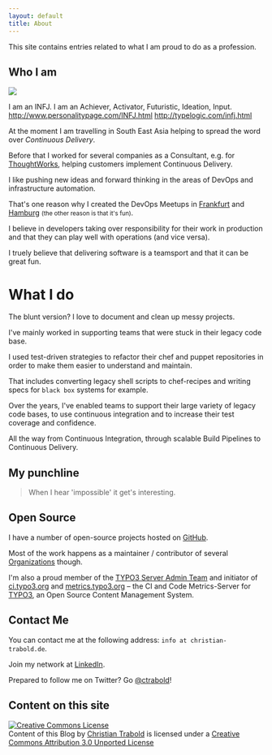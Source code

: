 ```yaml
---
layout: default
title: About
---
```


This site contains entries related to what I am proud to do as a profession.


## Who I am

<img src="http://www.gravatar.com/avatar/6d4ce863d23886ec67558ffe4309fe76.png" class="right" />

I am an INFJ. I am an Achiever, Activator, Futuristic, Ideation, Input.
http://www.personalitypage.com/INFJ.html
http://typelogic.com/infj.html

At the moment I am travelling in South East Asia helping to spread the word over _Continuous Delivery_.

Before that I worked for several companies as a Consultant, e.g. for [ThoughtWorks](http://thoughtworks.com/), helping customers implement Continuous Delivery.

I like pushing new ideas and forward thinking in the areas of DevOps and infrastructure automation.

That's one reason why I created the DevOps Meetups in [Frankfurt](http://www.meetup.com/DevOps-Frankfurt/) and [Hamburg](http://www.meetup.com/DevOps-Hamburg/) <small>(the other reason is that it's fun)</small>.

I believe in developers taking over responsibility for their work in production and that they can play well with operations (and vice versa).

I truely believe that delivering software is a teamsport and that it can be great fun.


# What I do

The blunt version? I love to document and clean up messy projects.

I've mainly worked in supporting teams that were stuck in their legacy code base.

I used test-driven strategies to refactor their chef and puppet repositories in order to make them easier to understand and maintain.

That includes converting legacy shell scripts to chef-recipes and writing specs for `black box` systems for example.

Over the years, I've enabled teams to support their large variety of legacy code bases, to use continuous integration and to increase their test coverage and confidence.

All the way from Continuous Integration, through scalable Build Pipelines to Continuous Delivery.


## My punchline

<blockquote>
When I hear 'impossible' it get's interesting.
</blockquote>


## Open Source

I have a number of open-source projects hosted on [GitHub](https://github.com/ctrabold/).

Most of the work happens as a maintainer / contributor of several [Organizations](https://github.com/typo3-ci) though.

I'm also a proud member of the [TYPO3 Server Admin Team](https://typo3.org/teams/server-team/) and initiator of [ci.typo3.org](https://ci.typo3.org) and [metrics.typo3.org](https://metrics.typo3.org) – the CI and Code Metrics-Server for [TYPO3](https://typo3.org/), an Open Source Content Management System.


## Contact Me

You can contact me at the following address: `info at christian-trabold.de`.

Join my network at [LinkedIn](https://de.linkedin.com/in/ctrabold).

Prepared to follow me on Twitter? Go [@ctrabold](https://twitter.com/ctrabold)!


## Content on this site

<a rel="license" href="http://creativecommons.org/licenses/by/3.0/"><img alt="Creative Commons License" style="border-width:0" src="http://i.creativecommons.org/l/by/3.0/88x31.png" /></a><br /><span xmlns:dct="http://purl.org/dc/terms/" property="dct:title">Content of this Blog</span> by <a xmlns:cc="http://creativecommons.org/ns#" href="http://www.christian-trabold.de " property="cc:attributionName" rel="cc:attributionURL">Christian Trabold</a> is licensed under a <a rel="license" href="http://creativecommons.org/licenses/by/3.0/">Creative Commons Attribution 3.0 Unported License</a>
